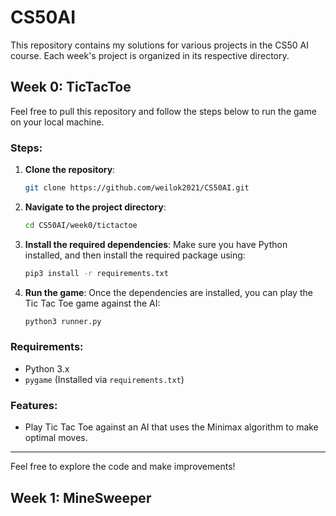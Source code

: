 # CS50AI

This repository contains my solutions for various projects in the CS50 AI course. Each week's project is organized in its respective directory.

## Week 0: TicTacToe

Feel free to pull this repository and follow the steps below to run the game on your local machine.

### Steps:

1. **Clone the repository**:
    ```bash
    git clone https://github.com/weilok2021/CS50AI.git
    ```

2. **Navigate to the project directory**:
    ```bash
    cd CS50AI/week0/tictactoe
    ```

3. **Install the required dependencies**:
    Make sure you have Python installed, and then install the required package using:
    ```bash
    pip3 install -r requirements.txt
    ```

4. **Run the game**:
    Once the dependencies are installed, you can play the Tic Tac Toe game against the AI:
    ```bash
    python3 runner.py
    ```

### Requirements:
- Python 3.x
- `pygame` (Installed via `requirements.txt`)

### Features:
- Play Tic Tac Toe against an AI that uses the Minimax algorithm to make optimal moves.

---

Feel free to explore the code and make improvements!

## Week 1: MineSweeper

